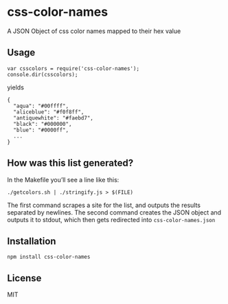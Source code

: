 css-color-names
===============

A JSON Object of css color names mapped to their hex value

Usage
-----

    var csscolors = require('css-color-names');
    console.dir(csscolors);

yields

    {
      "aqua": "#00ffff",
      "aliceblue": "#f0f8ff",
      "antiquewhite": "#faebd7",
      "black": "#000000",
      "blue": "#0000ff",
      ...
    }

How was this list generated?
----------------------------

In the Makefile you’ll see a line like this:

    ./getcolors.sh | ./stringify.js > $(FILE)

The first command scrapes a site for the list, and outputs the results separated by newlines. The second command creates the JSON object and outputs it to stdout, which then gets redirected into `css-color-names.json`

Installation
------------

    npm install css-color-names

License
-------

MIT

